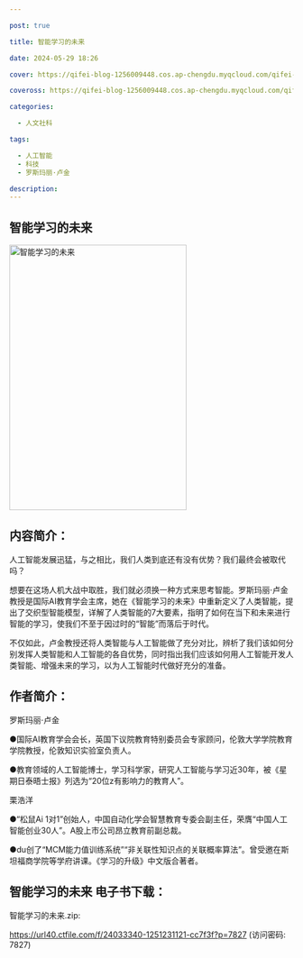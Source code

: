 ```yaml
---

post: true

title: 智能学习的未来

date: 2024-05-29 18:26

cover: https://qifei-blog-1256009448.cos.ap-chengdu.myqcloud.com/qifei-blog/653a78a4c458853aefb8374a.jpg

coveross: https://qifei-blog-1256009448.cos.ap-chengdu.myqcloud.com/qifei-blog/653a78a4c458853aefb8374a.jpg

categories:

  - 人文社科

tags:

  - 人工智能
  - 科技
  - 罗斯玛丽⋅卢金

description:
---
```


## 智能学习的未来
<img alt="智能学习的未来 " class="aligncenter loaded" data-was-processed="true" decoding="async" fetchpriority="high" height="471" src="https://qifei-blog-1256009448.cos.ap-chengdu.myqcloud.com/qifei-blog/653a78a4c458853aefb8374a.jpg" style="cursor: zoom-in;" width="314"/>

## 内容简介：

人工智能发展迅猛，与之相比，我们人类到底还有没有优势？我们最终会被取代吗？

想要在这场人机大战中取胜，我们就必须换一种方式来思考智能。罗斯玛丽⋅卢金教授是国际AI教育学会主席，她在《智能学习的未来》中重新定义了人类智能，提出了交织型智能模型，详解了人类智能的7大要素，指明了如何在当下和未来进行智能的学习，使我们不至于因过时的“智能”而落后于时代。

不仅如此，卢金教授还将人类智能与人工智能做了充分对比，辨析了我们该如何分别发挥人类智能和人工智能的各自优势，同时指出我们应该如何用人工智能开发人类智能、增强未来的学习，以为人工智能时代做好充分的准备。

## 作者简介：

罗斯玛丽⋅卢金

●国际AI教育学会会长，英国下议院教育特别委员会专家顾问，伦敦大学学院教育学院教授，伦敦知识实验室负责人。

●教育领域的人工智能博士，学习科学家，研究人工智能与学习近30年，被《星期日泰晤士报》列选为“20位z有影响力的教育人”。

栗浩洋

●“松鼠Ai 1对1”创始人，中国自动化学会智慧教育专委会副主任，荣膺“中国人工智能创业30人”。A股上市公司昂立教育前副总裁。

●du创了“MCM能力值训练系统”“非关联性知识点的关联概率算法”。曾受邀在斯坦福商学院等学府讲课。《学习的升级》中文版合著者。

## 智能学习的未来 电子书下载：

智能学习的未来.zip: 

https://url40.ctfile.com/f/24033340-1251231121-cc7f3f?p=7827 (访问密码: 7827)
